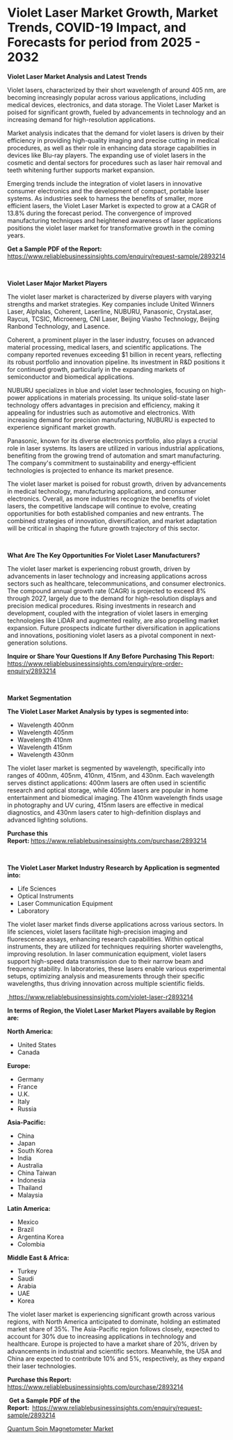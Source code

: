 <p><h1>Violet Laser Market Growth, Market Trends, COVID-19 Impact, and Forecasts for period from 2025 - 2032</h1></p><p><strong>Violet Laser Market Analysis and Latest Trends</strong></p>
<p><p>Violet lasers, characterized by their short wavelength of around 405 nm, are becoming increasingly popular across various applications, including medical devices, electronics, and data storage. The Violet Laser Market is poised for significant growth, fueled by advancements in technology and an increasing demand for high-resolution applications. </p><p>Market analysis indicates that the demand for violet lasers is driven by their efficiency in providing high-quality imaging and precise cutting in medical procedures, as well as their role in enhancing data storage capabilities in devices like Blu-ray players. The expanding use of violet lasers in the cosmetic and dental sectors for procedures such as laser hair removal and teeth whitening further supports market expansion.</p><p>Emerging trends include the integration of violet lasers in innovative consumer electronics and the development of compact, portable laser systems. As industries seek to harness the benefits of smaller, more efficient lasers, the Violet Laser Market is expected to grow at a CAGR of 13.8% during the forecast period. The convergence of improved manufacturing techniques and heightened awareness of laser applications positions the violet laser market for transformative growth in the coming years.</p></p>
<p><strong>Get a Sample PDF of the Report:&nbsp;</strong> <a href="https://www.reliablebusinessinsights.com/enquiry/request-sample/2893214?utm_campaign=3043&utm_medium=2&utm_source=Github&utm_content=ia&utm_term=15032025&utm_id=violet-laser">https://www.reliablebusinessinsights.com/enquiry/request-sample/2893214</a></p>
<p>&nbsp;</p>
<p><strong>Violet Laser Major Market Players</strong></p>
<p><p>The violet laser market is characterized by diverse players with varying strengths and market strategies. Key companies include United Winners Laser, Alphalas, Coherent, Laserline, NUBURU, Panasonic, CrystaLaser, Raycus, TCSIC, Microenerg, CNI Laser, Beijing Viasho Technology, Beijing Ranbond Technology, and Lasence.</p><p>Coherent, a prominent player in the laser industry, focuses on advanced material processing, medical lasers, and scientific applications. The company reported revenues exceeding $1 billion in recent years, reflecting its robust portfolio and innovation pipeline. Its investment in R&D positions it for continued growth, particularly in the expanding markets of semiconductor and biomedical applications.</p><p>NUBURU specializes in blue and violet laser technologies, focusing on high-power applications in materials processing. Its unique solid-state laser technology offers advantages in precision and efficiency, making it appealing for industries such as automotive and electronics. With increasing demand for precision manufacturing, NUBURU is expected to experience significant market growth.</p><p>Panasonic, known for its diverse electronics portfolio, also plays a crucial role in laser systems. Its lasers are utilized in various industrial applications, benefiting from the growing trend of automation and smart manufacturing. The company's commitment to sustainability and energy-efficient technologies is projected to enhance its market presence.</p><p>The violet laser market is poised for robust growth, driven by advancements in medical technology, manufacturing applications, and consumer electronics. Overall, as more industries recognize the benefits of violet lasers, the competitive landscape will continue to evolve, creating opportunities for both established companies and new entrants. The combined strategies of innovation, diversification, and market adaptation will be critical in shaping the future growth trajectory of this sector.</p></p>
<p>&nbsp;</p>
<p><strong>What Are The Key Opportunities For Violet Laser Manufacturers?</strong></p>
<p><p>The violet laser market is experiencing robust growth, driven by advancements in laser technology and increasing applications across sectors such as healthcare, telecommunications, and consumer electronics. The compound annual growth rate (CAGR) is projected to exceed 8% through 2027, largely due to the demand for high-resolution displays and precision medical procedures. Rising investments in research and development, coupled with the integration of violet lasers in emerging technologies like LiDAR and augmented reality, are also propelling market expansion. Future prospects indicate further diversification in applications and innovations, positioning violet lasers as a pivotal component in next-generation solutions.</p></p>
<p><strong>Inquire or Share Your Questions If Any Before Purchasing This Report:</strong> <a href="https://www.reliablebusinessinsights.com/enquiry/pre-order-enquiry/2893214?utm_campaign=3043&utm_medium=2&utm_source=Github&utm_content=ia&utm_term=15032025&utm_id=violet-laser">https://www.reliablebusinessinsights.com/enquiry/pre-order-enquiry/2893214</a></p>
<p>&nbsp;</p>
<p><strong>Market Segmentation</strong></p>
<p><strong>The Violet Laser Market Analysis by types is segmented into:</strong></p>
<p><ul><li>Wavelength 400nm</li><li>Wavelength 405nm</li><li>Wavelength 410nm</li><li>Wavelength 415nm</li><li>Wavelength 430nm</li></ul></p>
<p><p>The violet laser market is segmented by wavelength, specifically into ranges of 400nm, 405nm, 410nm, 415nm, and 430nm. Each wavelength serves distinct applications: 400nm lasers are often used in scientific research and optical storage, while 405nm lasers are popular in home entertainment and biomedical imaging. The 410nm wavelength finds usage in photography and UV curing, 415nm lasers are effective in medical diagnostics, and 430nm lasers cater to high-definition displays and advanced lighting solutions.</p></p>
<p><strong>Purchase this Report:&nbsp;</strong><a href="https://www.reliablebusinessinsights.com/purchase/2893214?utm_campaign=3043&utm_medium=2&utm_source=Github&utm_content=ia&utm_term=15032025&utm_id=violet-laser">https://www.reliablebusinessinsights.com/purchase/2893214</a></p>
<p>&nbsp;</p>
<p><strong>The Violet Laser Market Industry Research by Application is segmented into:</strong></p>
<p><ul><li>Life Sciences</li><li>Optical Instruments</li><li>Laser Communication Equipment</li><li>Laboratory</li></ul></p>
<p><p>The violet laser market finds diverse applications across various sectors. In life sciences, violet lasers facilitate high-precision imaging and fluorescence assays, enhancing research capabilities. Within optical instruments, they are utilized for techniques requiring shorter wavelengths, improving resolution. In laser communication equipment, violet lasers support high-speed data transmission due to their narrow beam and frequency stability. In laboratories, these lasers enable various experimental setups, optimizing analysis and measurements through their specific wavelengths, thus driving innovation across multiple scientific fields.</p></p>
<p><a href="https://www.reliablebusinessinsights.com/violet-laser-r2893214?utm_campaign=3043&utm_medium=2&utm_source=Github&utm_content=ia&utm_term=15032025&utm_id=violet-laser">&nbsp;https://www.reliablebusinessinsights.com/violet-laser-r2893214</a></p>
<p><strong>In terms of Region, the Violet Laser Market Players available by Region are:</strong></p>
<p>
    <p> <strong> North America: </strong>
        <ul>
            <li>United States</li>
            <li>Canada</li>
        </ul>
        </p> 
    <p> <strong> Europe: </strong>
        <ul>
            <li>Germany</li>
            <li>France</li>
            <li>U.K.</li>
            <li>Italy</li>
            <li>Russia</li>
        </ul>
        </p> 
    <p> <strong> Asia-Pacific: </strong>
        <ul>
            <li>China</li>
            <li>Japan</li>
            <li>South Korea</li>
            <li>India</li>
            <li>Australia</li>
            <li>China Taiwan</li>
            <li>Indonesia</li>
            <li>Thailand</li>
            <li>Malaysia</li>
        </ul>
        </p> 
    <p> <strong> Latin America: </strong>
        <ul>
            <li>Mexico</li>
            <li>Brazil</li>
            <li>Argentina Korea</li>
            <li>Colombia</li>
        </ul>
        </p> 
    <p> <strong> Middle East & Africa: </strong>
        <ul>
            <li>Turkey</li>
            <li>Saudi</li>
            <li>Arabia</li>
            <li>UAE</li>
            <li>Korea</li>
        </ul>
    </p>
    </p>
<p><p>The violet laser market is experiencing significant growth across various regions, with North America anticipated to dominate, holding an estimated market share of 35%. The Asia-Pacific region follows closely, expected to account for 30% due to increasing applications in technology and healthcare. Europe is projected to have a market share of 20%, driven by advancements in industrial and scientific sectors. Meanwhile, the USA and China are expected to contribute 10% and 5%, respectively, as they expand their laser technologies.</p></p>
<p><strong>Purchase this Report: </strong><a href="https://www.reliablebusinessinsights.com/purchase/2893214?utm_campaign=3043&utm_medium=2&utm_source=Github&utm_content=ia&utm_term=15032025&utm_id=violet-laser">https://www.reliablebusinessinsights.com/purchase/2893214</a></p>
<p>&nbsp;<strong>Get a Sample PDF of the Report:&nbsp;&nbsp;</strong><a href="https://www.reliablebusinessinsights.com/enquiry/request-sample/2893214?utm_campaign=3043&utm_medium=2&utm_source=Github&utm_content=ia&utm_term=15032025&utm_id=violet-laser">https://www.reliablebusinessinsights.com/enquiry/request-sample/2893214</a></p>
<p><strong></strong></p>
<p><p><a href="https://github.com/zitanebeibit9/Market-Research-Report-List-1/blob/main/quantum-spin-magnetometer-market.md?utm_campaign=3043&utm_medium=2&utm_source=Github&utm_content=ia&utm_term=15032025&utm_id=violet-laser">Quantum Spin Magnetometer Market</a></p></p>